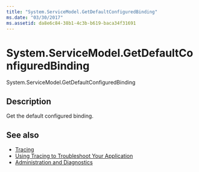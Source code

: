 ```yaml
---
title: "System.ServiceModel.GetDefaultConfiguredBinding"
ms.date: "03/30/2017"
ms.assetid: da8e6c84-38b1-4c3b-b619-baca34f31691
---
```

# System.ServiceModel.GetDefaultConfiguredBinding
System.ServiceModel.GetDefaultConfiguredBinding  
  
## Description  
 Get the default configured binding.  
  
## See also
- [Tracing](../../../../../docs/framework/wcf/diagnostics/tracing/index.md)
- [Using Tracing to Troubleshoot Your Application](../../../../../docs/framework/wcf/diagnostics/tracing/using-tracing-to-troubleshoot-your-application.md)
- [Administration and Diagnostics](../../../../../docs/framework/wcf/diagnostics/index.md)
